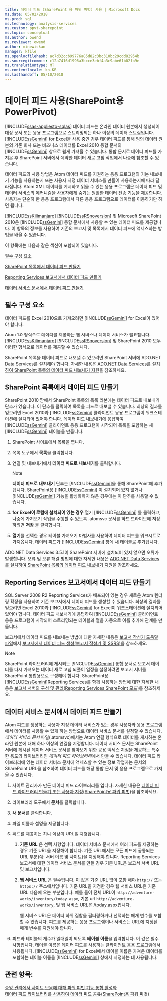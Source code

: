 ```yaml
---
title: 데이터 피드 (SharePoint 용 파워 피벗) 사용 | Microsoft Docs
ms.date: 05/02/2018
ms.prod: sql
ms.technology: analysis-services
ms.custom: ppvt-sharepoint
ms.topic: conceptual
ms.author: owend
ms.reviewer: owend
author: minewiskan
manager: kfile
ms.openlocfilehash: ac7d32ccb99776a85d82c3bc310bc29cdd82954b
ms.sourcegitcommit: c12a7416d1996a3bcce3ebf4a3c9abe61b02fb9e
ms.translationtype: MT
ms.contentlocale: ko-KR
ms.lasthandoff: 05/10/2018
---
```

# <a name="use-data-feeds-power-pivot-for-sharepoint"></a>데이터 피드 사용(SharePoint용 PowerPivot)
[!INCLUDE[ssas-appliesto-sqlas](../../includes/ssas-appliesto-sqlas.md)]
  데이터 피드는 온라인 데이터 원본에서 생성되어 대상 문서 또는 응용 프로그램으로 스트리밍되는 하나 이상의 데이터 스트림입니다. [!INCLUDE[ssGemini](../../includes/ssgemini-md.md)] for Excel을 사용 중인 경우 데이터 피드를 통해 임의 데이터 원본의 기존 회사 또는 비즈니스 데이터를 Excel 2010 통합 문서의 [!INCLUDE[ssGemini](../../includes/ssgemini-md.md)] 창으로 쉽게 가져올 수 있습니다. 통합 문서로 데이터 피드를 가져온 후 SharePoint 서버에서 예약한 데이터 새로 고침 작업에서 나중에 참조할 수 있습니다.  
  
 데이터 피드의 사용 방법은 Atom 데이터 피드를 지원하는 응용 프로그램의 기본 내보내기 기능을 사용하는지 또는 사용자 지정 데이터 서비스를 만들어 사용하는지에 따라 달라집니다. Atom XML 데이터를 게시하고 읽을 수 있는 응용 프로그램은 데이터 피드 및 데이터 서비스의 메커니즘을 사용자에게 숨기는 원활한 데이터 전송 기능을 제공합니다. 사용자는 단순히 한 응용 프로그램에서 다른 응용 프로그램으로 데이터를 이동하기만 하면 됩니다.  
  
 [!INCLUDE[ssKilimanjaro](../../includes/sskilimanjaro-md.md)] [!INCLUDE[ssRSnoversion](../../includes/ssrsnoversion-md.md)] 및 Microsoft SharePoint 2010은 [!INCLUDE[ssGemini](../../includes/ssgemini-md.md)] 통합 문서에서 사용할 수 있는 데이터 피드를 제공합니다. 이 항목의 정보를 사용하여 기존의 보고서 및 목록에서 데이터 피드에 액세스하는 방법을 배울 수 있습니다.  
  
 이 항목에는 다음과 같은 섹션이 포함되어 있습니다.  
  
 [필수 구성 요소](#prereq)  
  
 [SharePoint 목록에서 데이터 피드 만들기](#sharepointlist)  
  
 [Reporting Services 보고서에서 데이터 피드 만들기](#rsreport)  
  
 [데이터 서비스 문서에서 데이터 피드 만들기](#dsdoc)  
  
##  <a name="prereq"></a> 필수 구성 요소  
 데이터 피드를 Excel 2010으로 가져오려면 [!INCLUDE[ssGemini](../../includes/ssgemini-md.md)] for Excel이 있어야 합니다.  
  
 Atom 1.0 형식으로 데이터를 제공하는 웹 서비스나 데이터 서비스가 필요합니다. [!INCLUDE[ssKilimanjaro](../../includes/sskilimanjaro-md.md)] [!INCLUDE[ssRSnoversion](../../includes/ssrsnoversion-md.md)] 및 SharePoint 2010 모두 이러한 형식으로 데이터를 제공할 수 있습니다.  
  
 SharePoint 목록을 데이터 피드로 내보낼 수 있으려면 SharePoint 서버에 ADO.NET Data Services를 설치해야 합니다. 자세한 내용은 [ADO.NET Data Services를 설치하여 SharePoint 목록의 데이터 피드 내보내기 지원](http://msdn.microsoft.com/en-us/f32527ae-f623-4e08-adfb-6d3262f5c2ac)을 참조하세요.  
  
##  <a name="sharepointlist"></a> SharePoint 목록에서 데이터 피드 만들기  
 SharePoint 2010 팜에서 SharePoint 목록의 목록 리본에는 데이터 피드로 내보내기 단추가 있습니다. 이 단추를 클릭하여 목록을 피드로 내보낼 수 있습니다. 최상의 결과를 얻으려면 Excel 2010과 [!INCLUDE[ssGemini](../../includes/ssgemini-md.md)] 클라이언트 응용 프로그램이 워크스테이션에 설치되어 있어야 합니다. 데이터 피드 내보내기에 응답하여 [!INCLUDE[ssGemini](../../includes/ssgemini-md.md)] 클라이언트 응용 프로그램이 시작되어 목록을 포함하는 새 [!INCLUDE[ssGemini](../../includes/ssgemini-md.md)] 테이블을 만듭니다.  
  
1.  SharePoint 사이트에서 목록을 엽니다.  
  
2.  목록 도구에서 **목록**을 클릭합니다.  
  
3.  연결 및 내보내기에서 **데이터 피드로 내보내기**를 클릭합니다.  
  
    > [!NOTE]  
    >  **데이터 피드로 내보내기** 단추는 [!INCLUDE[ssGemini](../../includes/ssgemini-md.md)]을 통해 SharePoint에 추가됩니다. SharePoint용 [!INCLUDE[ssGemini](../../includes/ssgemini-md.md)] 이 설치되어 있지 않거나 [!INCLUDE[ssGemini](../../includes/ssgemini-md.md)] 기능을 활성화하지 않은 경우에는 이 단추를 사용할 수 없습니다.  
  
4.  **for Excel이 로컬에 설치되어 있는 경우** 열기 [!INCLUDE[ssGemini](../../includes/ssgemini-md.md)] 를 클릭하고, 나중에 가져오기 작업을 수행할 수 있도록 .atomsvc 문서를 하드 드라이브에 저장하려면 **저장** 을 클릭합니다.  
  
5.  **열기**를 선택한 경우 테이블 가져오기 마법사를 사용하여 데이터 피드를 워크시트로 가져옵니다. 데이터 피드가 [!INCLUDE[ssGemini](../../includes/ssgemini-md.md)] 창에 새 테이블로 추가됩니다.  
  
 ADO.NET Data Services 3.5.1이 SharePoint 서버에 설치되어 있지 않으면 오류가 발생합니다. 오류 및 오류 해결 방법에 대한 자세한 내용은 [ADO.NET Data Services를 설치하여 SharePoint 목록의 데이터 피드 내보내기 지원](http://msdn.microsoft.com/en-us/f32527ae-f623-4e08-adfb-6d3262f5c2ac)을 참조하세요.  
  
##  <a name="rsreport"></a> Reporting Services 보고서에서 데이터 피드 만들기  
 SQL Server 2008 R2 Reporting Services가 배포되어 있는 경우 새로운 Atom 렌더링 확장을 사용하여 기존 보고서에서 데이터 피드를 생성할 수 있습니다. 최상의 결과를 얻으려면 Excel 2010과 [!INCLUDE[ssGemini](../../includes/ssgemini-md.md)] for Excel이 워크스테이션에 설치되어 있어야 합니다. 데이터 피드 내보내기에 응답하여 [!INCLUDE[ssGemini](../../includes/ssgemini-md.md)] 클라이언트 응용 프로그램이 시작되어 스트리밍되는 테이블과 열을 자동으로 이를 추가해 관계를 만듭니다.  
  
 보고서에서 데이터 피드를 내보내는 방법에 대한 자세한 내용은 [보고서 작성기 도움말 파일](http://go.microsoft.com/fwlink/?LinkId=154494)에서 [보고서에서 데이터 피드 생성&#40;보고서 작성기 및 SSRS&#41;](../../reporting-services/report-builder/generate-data-feeds-from-a-report-report-builder-and-ssrs.md)을 참조하세요.  
  
> [!NOTE]  
>  SharePoint 라이브러리에 게시되는 [!INCLUDE[ssGemini](../../includes/ssgemini-md.md)] 통합 문서로 보고서 데이터를 다시 가져오는 데이터 새로 고침 되풀이 일정을 설정하려면 보고서 서버를 SharePoint 통합용으로 구성해야 합니다. SharePoint용 [!INCLUDE[ssGemini](../../includes/ssgemini-md.md)]Reporting Services를 함께 사용하는 방법에 대한 자세한 내용은 [보고서 서버의 구성 및 관리&#40;Reporting Services SharePoint 모드&#41;](../../reporting-services/report-server-sharepoint/configuration-and-administration-of-a-report-server.md)를 참조하세요.  
  
##  <a name="dsdoc"></a> 데이터 서비스 문서에서 데이터 피드 만들기  
 Atom 피드를 생성하는 사용자 지정 데이터 서비스가 있는 경우 사용자와 응용 프로그램에서 데이터를 사용할 수 있게 하는 방법으로 데이터 서비스 문서를 설정할 수 있습니다. *데이터 서비스 문서* 파일(.atomsvc)에서는 Atom 연결 형식으로 데이터를 게시하는 온라인 원본에 대해 하나 이상의 연결을 지정합니다. 데이터 서비스 문서는 SharePoint 서버에 게시된 데이터 서비스 문서를 찾아보기 위한 공용 액세스 지점을 제공하는 특수한 용도의 라이브러리인 *데이터 피드 라이브러리*에서 만들 수 있습니다. 데이터 피드 라이브러리에 있는 데이터 서비스 문서에 액세스할 수 있는 정보 작업자는 문서의 SharePoint URL을 참조하여 데이터 피드를 해당 통합 문서 및 응용 프로그램으로 가져올 수 있습니다.  
  
1.  사이트 관리자가 만든 데이터 피드 라이브러리를 엽니다. 자세한 내용은 [데이터 피드 라이브러리 만들기 또는 사용자 지정&#40;SharePoint용 파워 피벗&#41;](../../analysis-services/power-pivot-sharepoint/create-or-customize-a-data-feed-library-power-pivot-for-sharepoint.md)을 참조하세요.  
  
2.  라이브러리 도구에서 **문서**를 클릭합니다.  
  
3.  **새 문서**를 클릭합니다.  
  
4.  파일 이름과 설명을 제공합니다.  
  
5.  피드를 제공하는 하나 이상의 URL을 지정합니다.  
  
    1.  **기준 URL** 은 선택 사항입니다. 데이터 서비스 문서에서 여러 피드를 제공하는 경우 기준 URL을 지정해야 합니다. 기준 URL에서는 모든 피드에 공통되는 URL 부분(예: 서버 이름 및 사이트)을 지정해야 합니다. Reporting Services 보고서에 대한 데이터 서비스 문서를 만들 경우 기준 URL은 보고서 서버 URL 및 보고서입니다.  
  
    2.  **웹 서비스 URL** 은 필수입니다. 이 값은 기준 URL 없이 포함 해야 `http://` 또는 `https://` 주소에서입니다. 기준 URL을 지정한 경우 웹 서비스 URL은 기준 URL 다음에 오는 부분입니다. 예를 들어 전체 URL이 `http://adventure-works/inventory/today.aspx`, 기본 url `http://adventure-works/inventory`, 및 웹 서비스 URL은 /today.aspx입니다.  
  
         웹 서비스 URL은 데이터 하위 집합을 필터링하거나 선택하는 매개 변수를 포함할 수 있습니다. 피드를 제공하는 응용 프로그램이나 서비스는 URL에 지정된 매개 변수를 지원해야 합니다.  
  
6.  피드와 테이블의 개수가 일대일이 되도록 **테이블 이름**을 입력합니다. 이 값은 필수 사항입니다. 테이블 이름은 데이터 피드를 사용하는 클라이언트 응용 프로그램에서 사용됩니다. [!INCLUDE[ssGemini](../../includes/ssgemini-md.md)] for Excel에서 테이블 이름은 가져온 데이터를 포함하는 테이블 이름을 [!INCLUDE[ssGemini](../../includes/ssgemini-md.md)] 창에서 지정하는 데 사용됩니다.  
  
## <a name="see-also"></a>관련 항목:  
 [중앙 관리에서 사이트 모음에 대해 파워 피벗 기능 통합 활성화](../../analysis-services/power-pivot-sharepoint/activate-power-pivot-integration-for-site-collections-in-ca.md)   
 [데이터 피드 라이브러리를 사용하여 데이터 피드 공유&#40;SharePoint용 파워 피벗&#41;](../../analysis-services/power-pivot-sharepoint/share-data-feeds-using-a-data-feed-library-power-pivot-for-sharepoint.md)  
  
  
